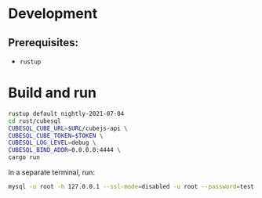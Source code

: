 # Development

## Prerequisites:

- `rustup`

# Build and run

```bash
rustup default nightly-2021-07-04
cd rust/cubesql
CUBESQL_CUBE_URL=$URL/cubejs-api \
CUBESQL_CUBE_TOKEN=$TOKEN \
CUBESQL_LOG_LEVEL=debug \
CUBESQL_BIND_ADDR=0.0.0.0:4444 \
cargo run
```

In a separate terminal, run:

```bash
mysql -u root -h 127.0.0.1 --ssl-mode=disabled -u root --password=test --port 4444
```
